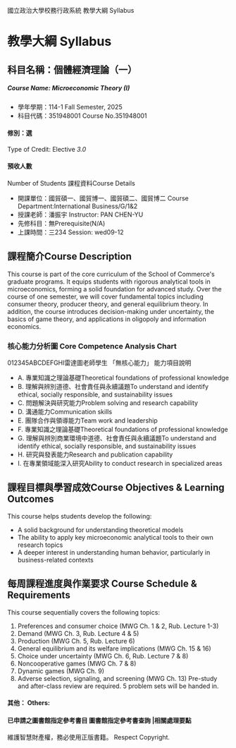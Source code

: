 國立政治大學校務行政系統 教學大綱 Syllabus
# 教學大綱 Syllabus
##  科目名稱：個體經濟理論（一） 
#####  Course Name: Microeconomic Theory (I)
  * 學年學期：114-1 Fall Semester, 2025 
  * 科目代碼：351948001 Course No.351948001
#### 修別：選
Type of Credit: Elective 
_3.0_
#### 預收人數
Number of Students
課程資料Course Details
  * 開課單位：國貿碩一、國貿博一、國貿碩二、國貿博二 Course Department:International Business/G/1&2 
  * 授課老師：潘振宇 Instructor: PAN CHEN-YU 
  * 先修科目：無Prerequisite(N/A)
  * 上課時間：三234 Session: wed09-12
##  課程簡介Course Description
This course is part of the core curriculum of the School of Commerce's graduate programs. It equips students with rigorous analytical tools in microeconomics, forming a solid foundation for advanced study. Over the course of one semester, we will cover fundamental topics including consumer theory, producer theory, and general equilibrium theory. In addition, the course introduces decision-making under uncertainty, the basics of game theory, and applications in oligopoly and information economics.
###  核心能力分析圖 Core Competence Analysis Chart
012345ABCDEFGHI雷達圖老師學生
「無核心能力」 
能力項目說明
  * A. 專業知識之理論基礎Theoretical foundations of professional knowledge
  * B. 理解與辨別道德、社會責任與永續議題To understand and identify ethical, socially responsible, and sustainability issues
  * C. 問題解決與研究能力Problem solving and research capability
  * D. 溝通能力Communication skills
  * E. 團隊合作與領導能力Team work and leadership
  * F. 專業知識之理論基礎Theoretical foundations of professional knowledge
  * G. 理解與辨別商業環境中道德、社會責任與永續議題To understand and identify ethical, socially responsible, and sustainability issues
  * H. 研究與發表能力Research and publication capability
  * I. 在專業領域能深入研究Ability to conduct research in specialized areas
##  課程目標與學習成效Course Objectives & Learning Outcomes 
This course helps students develop the following:
  * A solid background for understanding theoretical models
  * The ability to apply key microeconomic analytical tools to their own research topics
  * A deeper interest in understanding human behavior, particularly in business-related contexts
##  每周課程進度與作業要求 Course Schedule & Requirements
This course sequentially covers the following topics:
  1. Preferences and consumer choice (MWG Ch. 1 & 2, Rub. Lecture 1-3)
  2. Demand (MWG Ch. 3, Rub. Lecture 4 & 5)
  3. Production (MWG Ch. 5, Rub. Lecture 6)
  4. General equilibrium and its welfare implications (MWG Ch. 15 & 16)
  5. Choice under uncertainty (MWG Ch. 6, Rub. Lecture 7 & 8)
  6. Noncooperative games (MWG Ch. 7 & 8)
  7. Dynamic games (MWG Ch. 9)
  8. Adverse selection, signaling, and screening (MWG Ch. 13)
Pre-study and after-class review are required. 5 problem sets will be handed in.
####  其他： Others:
####  已申請之圖書館指定參考書目  圖書館指定參考書查詢 |相關處理要點
維護智慧財產權，務必使用正版書籍。 Respect Copyright.
